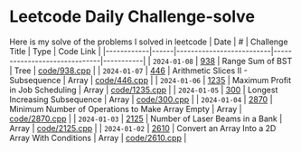# Leetcode Daily Challenge-solve
Here is my solve of the problems I solved in leetcode
| Date       |   #  | Challenge Title          | Type                         | Code Link |
|------------|------|--------------------------|------------------------------|-----------|
| `2024-01-08` | [938](https://www.leetcode.com/problems/range-sum-of-bst/) | Range Sum of BST | Tree | [code/938.cpp](code/938.cpp) |
| `2024-01-07` | [446](https://www.leetcode.com/problems/arithmetic-slices-ii-subsequence/) | Arithmetic Slices II - Subsequence | Array | [code/446.cpp](code/446.cpp) |
| `2024-01-06` | [1235](https://www.leetcode.com/problems/maximum-profit-in-job-scheduling/) | Maximum Profit in Job Scheduling | Array | [code/1235.cpp](code/1235.cpp) |
| `2024-01-05` | [300](https://www.leetcode.com/problems/longest-increasing-subsequence/) | Longest Increasing Subsequence | Array | [code/300.cpp](code/300.cpp) |
| `2024-01-04` | [2870](https://www.leetcode.com/problems/minimum-number-of-operations-to-make-array-empty/) | Minimum Number of Operations to Make Array Empty | Array | [code/2870.cpp](code/2870.cpp) |
| `2024-01-03` | [2125](https://www.leetcode.com/problems/number-of-laser-beams-in-a-bank/) | Number of Laser Beams in a Bank | Array | [code/2125.cpp](code/2125.cpp) | 
| `2024-01-02` | [2610](https://www.leetcode.com/problems/convert-an-array-into-a-2d-array-with-conditions/) | Convert an Array Into a 2D Array With Conditions | Array | [code/2610.cpp](code/2610.cppy) |
